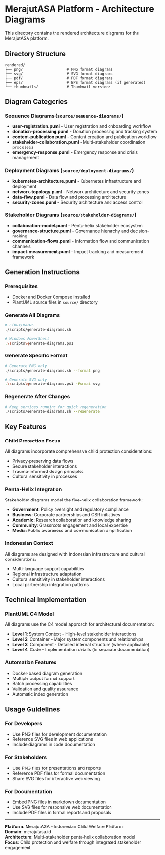 # MerajutASA Platform - Architecture Diagrams

This directory contains the rendered architecture diagrams for the MerajutASA platform.

## Directory Structure

```
rendered/
├── png/                    # PNG format diagrams
├── svg/                    # SVG format diagrams  
├── pdf/                    # PDF format diagrams
├── eps/                    # EPS format diagrams (if generated)
└── thumbnails/             # Thumbnail versions
```

## Diagram Categories

### Sequence Diagrams (`source/sequence-diagrams/`)
- **user-registration.puml** - User registration and onboarding workflow
- **donation-processing.puml** - Donation processing and tracking system
- **content-publication.puml** - Content creation and publication workflow
- **stakeholder-collaboration.puml** - Multi-stakeholder coordination processes
- **emergency-response.puml** - Emergency response and crisis management

### Deployment Diagrams (`source/deployment-diagrams/`)
- **kubernetes-architecture.puml** - Kubernetes infrastructure and deployment
- **network-topology.puml** - Network architecture and security zones
- **data-flow.puml** - Data flow and processing architecture
- **security-zones.puml** - Security architecture and access control

### Stakeholder Diagrams (`source/stakeholder-diagrams/`)
- **collaboration-model.puml** - Penta-helix stakeholder ecosystem
- **governance-structure.puml** - Governance hierarchy and decision-making
- **communication-flows.puml** - Information flow and communication channels
- **impact-measurement.puml** - Impact tracking and measurement framework

## Generation Instructions

### Prerequisites
- Docker and Docker Compose installed
- PlantUML source files in `source/` directory

### Generate All Diagrams
```bash
# Linux/macOS
./scripts/generate-diagrams.sh

# Windows PowerShell
.\scripts\generate-diagrams.ps1
```

### Generate Specific Format
```bash
# Generate PNG only
./scripts/generate-diagrams.sh --format png

# Generate SVG only
.\scripts\generate-diagrams.ps1 -Format svg
```

### Regenerate After Changes
```bash
# Keep services running for quick regeneration
./scripts/generate-diagrams.sh --regenerate
```

## Key Features

### Child Protection Focus
All diagrams incorporate comprehensive child protection considerations:
- Privacy-preserving data flows
- Secure stakeholder interactions
- Trauma-informed design principles
- Cultural sensitivity in processes

### Penta-Helix Integration
Stakeholder diagrams model the five-helix collaboration framework:
- **Government**: Policy oversight and regulatory compliance
- **Business**: Corporate partnerships and CSR initiatives
- **Academic**: Research collaboration and knowledge sharing
- **Community**: Grassroots engagement and local expertise
- **Media**: Public awareness and communication amplification

### Indonesian Context
All diagrams are designed with Indonesian infrastructure and cultural considerations:
- Multi-language support capabilities
- Regional infrastructure adaptation
- Cultural sensitivity in stakeholder interactions
- Local partnership integration patterns

## Technical Implementation

### PlantUML C4 Model
All diagrams use the C4 model approach for architectural documentation:
- **Level 1**: System Context - High-level stakeholder interactions
- **Level 2**: Container - Major system components and relationships
- **Level 3**: Component - Detailed internal structure (where applicable)
- **Level 4**: Code - Implementation details (in separate documentation)

### Automation Features
- Docker-based diagram generation
- Multiple output format support
- Batch processing capabilities
- Validation and quality assurance
- Automatic index generation

## Usage Guidelines

### For Developers
- Use PNG files for development documentation
- Reference SVG files in web applications
- Include diagrams in code documentation

### For Stakeholders
- Use PNG files for presentations and reports
- Reference PDF files for formal documentation
- Share SVG files for interactive web viewing

### For Documentation
- Embed PNG files in markdown documentation
- Use SVG files for responsive web documentation
- Include PDF files in formal reports and proposals

---

**Platform**: MerajutASA - Indonesian Child Welfare Platform  
**Domain**: merajutasa.id  
**Architecture**: Multi-stakeholder penta-helix collaboration model  
**Focus**: Child protection and welfare through integrated stakeholder engagement
